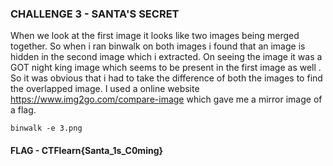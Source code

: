 ### CHALLENGE 3 - SANTA'S SECRET ###
When we look at the first image it looks like two images being merged together. So when i ran binwalk on both images i found that an image is hidden in the second image which i extracted. On seeing the image it was a GOT night king image which seems to be present in the first image as well . So it was obvious that i had to take the difference of both the images to find the overlapped image. I used a online website https://www.img2go.com/compare-image
which gave me a mirror image of a flag.
```
binwalk -e 3.png
```
#### FLAG - CTFlearn{Santa_1s_C0ming} ####
